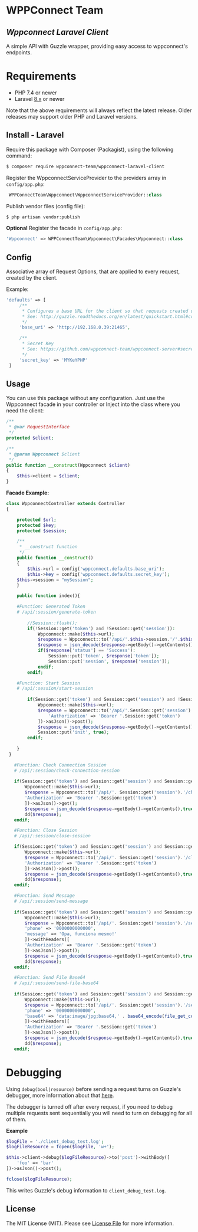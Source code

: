 # WPPConnect Team
## _Wppconnect Laravel Client_

A simple API with Guzzle wrapper, providing easy access to wppconnect's endpoints.

# Requirements

* PHP 7.4 or newer
* Laravel [8.x](https://laravel.com/docs/8.x) or newer

Note that the above requirements will always reflect the latest release. Older releases may support older PHP and Laravel versions.

## Install - Laravel

Require this package with Composer (Packagist), using the following command:

``` bash
$ composer require wppconnect-team/wppconnect-laravel-client
```

Register the WppconnectServiceProvider to the providers array in `config/app.php`:

``` php
 WPPConnectTeam\Wppconnect\WppconnectServiceProvider::class
```

Publish vendor files (config file):
``` bash
$ php artisan vendor:publish
```

**Optional**
Register the facade in `config/app.php`:
``` php
'Wppconnect' => WPPConnectTeam\Wppconnect\Facades\Wppconnect::class
```

## Config

Associative array of Request Options, that are applied to every request, created by the client.

Example:
``` php
'defaults' => [
     /**
      * Configures a base URL for the client so that requests created using a relative URL are combined with the base_url
      * See: http://guzzle.readthedocs.org/en/latest/quickstart.html#creating-a-client
      */
     'base_uri' => 'http://192.168.0.39:21465',

     /**
      * Secret Key
      * See: https://github.com/wppconnect-team/wppconnect-server#secret-key
      */
     'secret_key' => 'MYKeYPHP'
 ]
```

## Usage

You can use this package without any configuration. Just use the Wppconnect facade in your controller or Inject into the class where you need the client:

```php
/**
 * @var RequestInterface
 */
protected $client;

/**
 * @param Wppconnect $client
 */
public function __construct(Wppconnect $client)
{
    $this->client = $client;
}
```

**Facade Example:**

``` php
class WppconnectController extends Controller
{

    protected $url;
    protected $key;
    protected $session;

    /**
     * __construct function
     */
    public function __construct()
    {
        $this->url = config('wppconnect.defaults.base_uri');
        $this->key = config('wppconnect.defaults.secret_key');
	$this->session = "mySession";
    }

    public function index(){

	#Function: Generated Token
	# /api/:session/generate-token
	
        //Session::flush();
        if(!Session::get('token') and !Session::get('session')):
            Wppconnect::make($this->url);
            $response = Wppconnect::to('/api/'.$this->session.'/'.$this->key.'/generate-token')->asJson()->post();
            $response = json_decode($response->getBody()->getContents(),true);
            if($response['status'] == 'Success'):
                Session::put('token', $response['token']);
                Session::put('session', $response['session']);
            endif;
        endif;

	#Function: Start Session 
	# /api/:session/start-session
		
        if(Session::get('token') and Session::get('session') and !Session::get('init')):
            Wppconnect::make($this->url);
            $response = Wppconnect::to('/api/'.Session::get('session').'/start-session')->withHeaders([
                'Authorization' => 'Bearer '.Session::get('token')
            ])->asJson()->post();
            $response = json_decode($response->getBody()->getContents(),true);
            Session::put('init', true);
        endif;
	
    }
 }
 ```
 ``` php
	#Function: Check Connection Session
	# /api/:session/check-connection-session
		
	if(Session::get('token') and Session::get('session') and Session::get('init')):
	    Wppconnect::make($this->url);
	    $response = Wppconnect::to('/api/'. Session::get('session').'/check-connection-session')->withHeaders([
		'Authorization' => 'Bearer '.Session::get('token')
	    ])->asJson()->get();
	    $response = json_decode($response->getBody()->getContents(),true);
	    dd($response);
	endif;
 ```
 ``` php
	#Function: Close Session
	# /api/:session/close-session

	if(Session::get('token') and Session::get('session') and Session::get('init')):
	    Wppconnect::make($this->url);
	    $response = Wppconnect::to('/api/'. Session::get('session').'/close-session')->withHeaders([
		'Authorization' => 'Bearer '.Session::get('token')
	    ])->asJson()->post();
	    $response = json_decode($response->getBody()->getContents(),true);
	    dd($response);
	endif;
 ```
 ``` php
	#Function: Send Message
	# /api/:session/send-message
		
	if(Session::get('token') and Session::get('session') and Session::get('init')):
	    Wppconnect::make($this->url);
	    $response = Wppconnect::to('/api/'. Session::get('session').'/send-message')->withBody([
		'phone' => '0000000000000',
		'message' => 'Opa, funciona mesmo!'
	    ])->withHeaders([
		'Authorization' => 'Bearer '.Session::get('token')
	    ])->asJson()->post();
	    $response = json_decode($response->getBody()->getContents(),true);
	    dd($response);
	endif;
 ```
 ``` php	
	#Function: Send File Base64
	# /api/:session/send-file-base64
		
	if(Session::get('token') and Session::get('session') and Session::get('init')):
	    Wppconnect::make($this->url);
	    $response = Wppconnect::to('/api/'. Session::get('session').'/send-file-base64')->withBody([
		'phone' => '0000000000000',
		'base64' => 'data:image/jpg;base64,' . base64_encode(file_get_contents(resource_path('/img/xpto.jpg')))
	    ])->withHeaders([
		'Authorization' => 'Bearer '.Session::get('token')
	    ])->asJson()->post();
	    $response = json_decode($response->getBody()->getContents(),true);
	    dd($response);
	endif;
```

# Debugging

Using `debug(bool|resource)` before sending a request turns on Guzzle's debugger, more information about that [here](http://docs.guzzlephp.org/en/stable/request-options.html#debug).

The debugger is turned off after every request, if you need to debug multiple requests sent sequentially you will need to turn on debugging for all of them.

**Example**

```php
$logFile = './client_debug_test.log';
$logFileResource = fopen($logFile, 'w+');

$this->client->debug($logFileResource)->to('post')->withBody([
	'foo' => 'bar'
])->asJson()->post();

fclose($logFileResource);
```

This writes Guzzle's debug information to `client_debug_test.log`.

## License

The MIT License (MIT). Please see [License File](LICENSE.md) for more information.

[manual]: http://guzzle.readthedocs.org/en/latest/
